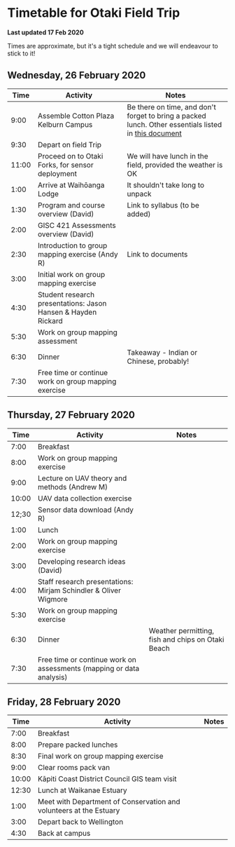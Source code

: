 # Timetable for Otaki Field Trip
**Last updated 17 Feb 2020**

Times are approximate, but it's a tight schedule and we will endeavour to stick to it!

## Wednesday, 26 February 2020
Time | Activity | Notes
--- | --- | ---
9:00 | Assemble Cotton Plaza Kelburn Campus | Be there on time, and don't forget to bring a packed lunch. Other essentials listed in [this document](overview-and-requirements.md)
9:30 | Depart on field Trip |
11:00 | Proceed on to Otaki Forks, for sensor deployment | We will have lunch in the field, provided the weather is OK
1:00 | Arrive at Waihōanga Lodge | It shouldn't take long to unpack
1:30 | Program and course overview (David) | Link to syllabus (to be added)
2:00 | GISC 421 Assessments overview (David)
2:30 | Introduction to group mapping exercise (Andy R) | Link to documents
3:00 | Initial work on group mapping exercise
4:30 | Student research presentations: Jason Hansen &amp; Hayden Rickard
5:30 | Work on group mapping assessment
6:30 | Dinner | Takeaway - Indian or Chinese, probably!
7:30 | Free time or continue work on group mapping exercise

## Thursday, 27 February 2020
Time | Activity | Notes
--- | --- | ---
7:00 | Breakfast
8:00 | Work on group mapping exercise
9:00 | Lecture on UAV theory and methods (Andrew M)
10:00 | UAV data collection exercise
12;30 | Sensor data download (Andy R)
1:00 | Lunch
2:00 | Work on group mapping exercise
3:00 | Developing research ideas (David)
4:00 | Staff research presentations: Mirjam Schindler &amp; Oliver Wigmore
5:30 | Work on group mapping exercise
6:30 | Dinner | Weather permitting, fish and chips on Otaki Beach
7:30 | Free time or continue work on assessments (mapping or data analysis)

## Friday, 28 February 2020
Time | Activity | Notes
--- | --- | ---
7:00 | Breakfast
8:00 | Prepare packed lunches
8:30 | Final work on group mapping exercise
9:00 | Clear rooms pack van
10:00 | Kāpiti Coast District Council GIS team visit
12:30 | Lunch at Waikanae Estuary
1:00 | Meet with Department of Conservation and volunteers at the Estuary
3:00 | Depart back to Wellington
4:30 | Back at campus
